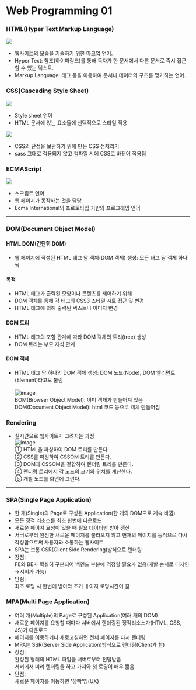 # Web Programming 01

### HTML(Hyper Text Markup Language)
<a href="https://www.investopedia.com/terms/h/html.asp" target="_blank"> <img src="https://img.shields.io/badge/HTML-3366CC?style=for-the-badge&logo=htmx&logoColor=FFFFFF"/> </a>
- 웹사이트의 모습을 기술하기 위한 마크업 언어.
- Hyper Text: 참조(하이퍼링크)를 통해 독자가 한 문서에서 다른 문서로 즉시 접근할 수 있는 텍스트.
- Markup Language: 태그 등을 이용하여 문서나 데이터의 구조를 명기하는 언어.</br>

### CSS(Cascading Style Sheet)
<a href="https://developer.mozilla.org/ko/docs/Learn/Getting_started_with_the_web/CSS_basics" target="_blank"> <img src="https://img.shields.io/badge/CSS-1572B6?style=for-the-badge&logo=CSS3&logoColor=FFFFFF"/> </a>
- Style sheet 언어
- HTML 문서에 있는 요소들에 선택적으로 스타일 적용</br>

<a href="https://sass-lang.com/" target="_blank"> <img src="https://img.shields.io/badge/sass-CC6699?style=for-the-badge&logo=Sass&logoColor=FFFFFF"/> </a>
- CSS의 단점을 보완하기 위해 만든 CSS 전처리기
- sass 그대로 적용되지 않고 컴파일 시에 CSS로 바뀌어 적용됨</br>

### ECMAScript
<a href="https://velog.io/@kapuist/JavaScript-vs-ECMAscript" target="_blank"> <img src="https://img.shields.io/badge/JavaScript-F7DF1E?style=for-the-badge&logo=JavaScript&logoColor=000000"/> </a>
- 스크립트 언어
- 웹 페이지가 동작하는 것을 담당
- Ecma International의 프로토타입 기반의 프로그래밍 언어</br>

---

### DOM(Document Object Model)
#### HTML DOM(간단히 DOM)
- 웹 페이지에 작성된 HTML 태그 당 객체(DOM 객체) 생성: 모든 태그 당 객체 하나씩
#### 목적
- HTML 태그가 출력된 모양이나 콘텐츠를 제어하기 위해
- DOM 객체를 통해 각 태그의 CSS3 스타일 시트 접근 및 변경
- HTML 태그에 의해 출력된 텍스트나 이미지 변경
#### DOM 트리
- HTML 태그의 포함 관계에 따라 DOM 객체의 트리(tree) 생성
- DOM 트리는 부모 자식 관계
#### DOM 객체
- HTML 태그 당 하나의 DOM 객체 생성: DOM 노드(Node), DOM 엘리먼트(Element)라고도 불림</br></br>
![image](https://github.com/Gnyo/React/assets/102850495/31907f22-19f0-4bf8-822f-686ccabd4c44)</br>
    BOM(Browser Object Model): 이미 객체가 만들어져 있음</br>
    DOM(Document Object Model): html 코드 등으로 객체 만들어짐</br>
### Rendering
- 실시간으로 웹사이트가 그려지는 과정</br>
![image](https://github.com/Gnyo/React/assets/102850495/d29600ed-e2e9-4cbd-ac52-17b14d2ae39c)</br>
    ① HTML을 파싱하여 DOM 트리를 만든다.</br>
    ② CSS를 파싱하여 CSSOM 트리를 만든다.</br>
    ③ DOM과 CSSOM을 결합하여 렌더링 트리를 만든다.</br>
    ④ 렌더링 트리에서 각 노드의 크기와 위치를 계산한다.</br>
    ⑤ 개별 노드를 화면에 그린다.</br>

---

### SPA(Single Page Application)
- 한 개(Single)의 Page로 구성된 Application(한 개의 DOM으로 계속 바뀜)
- 모든 정적 리소스를 최초 한번에 다운로드
- 새로운 페이지 요청이 있을 때 필요 데이터만 받아 갱신
- 서버로부터 완전한 새로운 페이지를 불러오지 않고 현재의 페이지를 동적으로 다시 작성함으로써
사용자와 소통하는 웹사이트
- SPA는 보통 CSR(Client Side Rendering)방식으로 렌더링
- 장점:</br>
FE와 BE가 확실히 구분되어 백엔드 부분에 걱정할 필요가 없음(개발 순서로 디자인→서버가 가능)
- 단점:</br>
최초 로딩 시 한번에 받아와 초기 ㅔ이지 로딩시간이 긺

### MPA(Multi Page Application)
- 여러 개(Multiple)의 Page로 구성된 Application(여러 개의 DOM)
- 새로운 페이지를 요청할 때마다 서버에서 렌더링된 정적리소스가(HTML, CSS, JS)가 다운로드
- 페이지를 이동하거나 새로고침하면 전체 페이지를 다시 렌더링
- MPA는 SSR(Server Side Application)방식으로 렌더링(Client가 함)
- 장점:</br>
  완성된 형태의 HTML 파일을 서버로부터 전달받음</br>
서버에서 미리 렌더링을 하고 가져와 첫 로딩이 매우 짧음
- 단점:</br>
새로운 페이지를 이동하면 '깜빡'임(UX)
